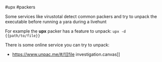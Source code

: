 #upx #packers

Some services like virustotal detect common packers and try to unpack the executable before running a yara during a livehunt

For example the **upx** packer has a feature to unpack: `upx -d {{path/to/file}}`

There is some online service you can try to unpack:
- https://www.unpac.me/#/![[file investigation.canvas]]